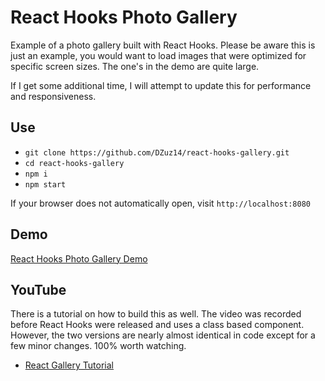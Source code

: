 # React Hooks Photo Gallery

Example of a photo gallery built with React Hooks. Please be aware this is just an example, you would want to load images that were optimized for specific screen sizes. The one's in the demo are quite large. 

If I get some additional time, I will attempt to update this for performance and responsiveness.

## Use

- `git clone https://github.com/DZuz14/react-hooks-gallery.git`
- `cd react-hooks-gallery`
- `npm i`
- `npm start`

If your browser does not automatically open, visit `http://localhost:8080`

## Demo

[React Hooks Photo Gallery Demo](https://dzuz14.github.io/react-hooks-gallery/)

## YouTube

There is a tutorial on how to build this as well. The video was recorded before React Hooks were released and uses a class based component. However, the two versions are nearly almost identical in code except for a few minor changes. 100% worth watching.

- [React Gallery Tutorial](https://www.youtube.com/watch?v=GZ4d3HEn9zg)
